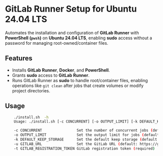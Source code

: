 # GitLab Runner Setup for Ubuntu 24.04 LTS

Automates the installation and configuration of **GitLab Runner** with **PowerShell (`pwsh`)** on **Ubuntu 24.04 LTS**, enabling **sudo** access without a password for managing root-owned/container files.

## Features

- Installs **GitLab Runner**, **Docker**, and **PowerShell**.
- Grants **sudo** access to **GitLab Runner**.
- Runs GitLab Runner as **sudo** to handle root/container files, enabling operations like `git clean` after jobs that create volumes or modify project directories.



## Usage
```bash
    ./install.sh  -h
    Usage: ./install.sh [-c CONCURRENT] [-o OUTPUT_LIMIT] [-k DEFAULT_KEEP_STORAGE] [-u GITLAB_URL] -t GITLAB_REGISTRATION_TOKEN

    -c CONCURRENT                Set the number of concurrent jobs (default: 8)
    -o OUTPUT_LIMIT              Set the output limit for jobs (default: 20480)
    -k DEFAULT_KEEP_STORAGE      Set the default keep storage (default: 100GB)
    -u GITLAB_URL                Set the GitLab URL (default: https://gitlab.nil.rs/)
    -t GITLAB_REGISTRATION_TOKEN GitLab registration token (required)
```